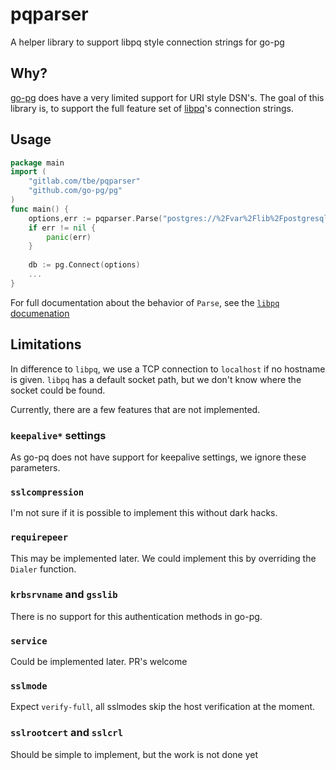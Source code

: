 # pqparser

A helper library to support libpq style connection strings for go-pg

## Why?

[go-pg][1] does have a very limited support for URI style DSN's. The goal of this library is,
to support the full feature set of [libpq][2]'s connection strings.

## Usage

```go
package main
import (
	"gitlab.com/tbe/pqparser"
	"github.com/go-pg/pg"
)	
func main() {
	options,err := pqparser.Parse("postgres://%2Fvar%2Flib%2Fpostgresql/dbname")
	if err != nil {
		panic(err)
	}
	
	db := pg.Connect(options)
	...
}
```

For full documentation about the behavior of `Parse`, see the [`libpq` documenation][2]

## Limitations

In difference to `libpq`, we use a TCP connection to `localhost` if no hostname is given.
`libpq` has a default socket path, but we don't know where the socket could be found.

Currently, there are a few features that are not implemented.

### `keepalive*` settings

As go-pq does not have support for keepalive settings, we ignore these parameters.

### `sslcompression`

I'm not sure if it is possible to implement this without dark hacks.

### `requirepeer`

This may be implemented later. We could implement this by overriding the `Dialer` function.

### `krbsrvname` and `gsslib`

There is no support for this authentication methods in go-pg.

### `service`

Could be implemented later. PR's welcome

### `sslmode`

Expect `verify-full`, all sslmodes skip the host verification at the moment.

### `sslrootcert` and `sslcrl`

Should be simple to implement, but the work is not done yet

[1]: https://github.com/go-pg/pg
[2]: https://www.postgresql.org/docs/current/libpq-connect.html#LIBPQ-CONNSTRING
